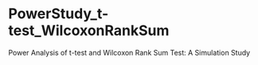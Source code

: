 # PowerStudy_t-test_WilcoxonRankSum
Power Analysis of t-test and Wilcoxon Rank Sum Test: A Simulation Study
